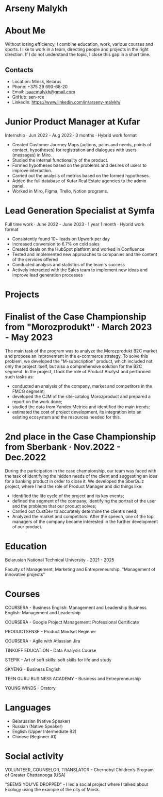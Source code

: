 # Arseny Malykh

# About Me
Without losing efficiency, I combine education, work, various courses and sports. I like to work in a team, directing people and projects in the right direction. If I do not understand the topic, I close this gap in a short time.

## Contacts 
- Location: Minsk, Belarus
- Phone: +375 29 690-68-20
- Email: isaacmalykh@gmail.com
- GitHub: sen-rce
- LinkedIn: https://www.linkedin.com/in/arseny-malykh/

# Junior Product Manager at Kufar 
Internship · Jun 2022 - Aug 2022 · 3 months · Hybrid work format
- Created Customer Journey Maps (actions, pains and needs, points of contact, hypotheses) for registration and dialogues with users (messages) in Miro.
- Studied the internal functionality of the product.
- Formed hypotheses based on the problems and desires of users to improve interaction.
- Carried out the analysis of metrics based on the formed hypotheses.
- Added the full database of Kufar Real Estate agencies to the admin panel.
- Worked in Miro, Figma, Trello, Notion programs.

# Lead Generation Specialist at Symfa 
Full time work · June 2022 - June 2023 · 1 year 1 month · Hybrid work format
- Consistently found 10+ leads on Upwork per day
- Increased conversion to 6.7% on cold sales
- Created deals on the HubSpot platform and worked in Confluence
- Tested and implemented new approaches to companies and the content of the services offered
- Conducted analysis and statistics of the team's success
- Actively interacted with the Sales team to implement new ideas and improve lead generation processes

# Projects
# Finalist of the Case Championship from "Morozprodukt" · March 2023 - May 2023
The main task of the program was to analyze the Morozprodukt B2C market and propose an improvement in the e-commerce strategy. To solve this problem, we developed the "M-subscription" product, which included not only the project itself, but also a comprehensive solution for the B2C segment. In the project, I took the role of Product Analyst and performed such tasks as:
- conducted an analysis of the company, market and competitors in the FMCG segment;
- developed the СJM of the site-catalog Morozproduct and prepared a report on the work done;
- studied the data from Yandex.Metrica and identified the main trends;
- estimated the cost of project development, its integration into an existing ecosystem and the resources needed for this.

# 2nd place in the Case Championship from Sberbank · Nov.2022 - Dec.2022 
During the participation in the case championship, our team was faced with the task of identifying the hidden needs of the client and suggesting an idea for a banking product in order to close it. We developed the SberQuiz project, where I held the role of Product Manager and did things like:
- identified the life cycle of the project and its key events;
- defined the segment of the company, identifying the portrait of the user and the problems that our product solves;
- Carried out CustDev to accurately determine the client's need;
- Analyzed the market and competitors.
After the speech, one of the top managers of the company became interested in the further development of our product.

# Education 

Belarusian National Technical University - 2021 - 2025 

Faculty of Management, Marketing and Entrepreneurship. "Management of innovative projects"

# Courses 

COURSERA - 
Business English: Management and Leadership Business English: Management and Leadership

COURSERA - 
Google Project Management: Professional Certificate

PRODUCTSENSE - 
Product Mindset Beginner

COURSERA -
Agile with Atlassian Jira

TINKOFF EDUCATION -
Data Analysis Course

STEPIK - 
Art of soft skills: soft skills for life and study

SKYENG -
Business English

TEEN GURU BUSINESS ACADEMY -
Business and Entrepreneurship

YOUNG WINDS -
Oratory

# Languages
- Belarussian (Native Speaker)
- Russian (Native Speaker)
- English (Upper Intermediate B2)
- Chinese (Beginner A1)

# Social activity
VOLUNTEER, COUNSELOR, TRANSLATOR - 
Chernobyl Children’s Program of Greater Chattanooga (USA)

"SEEMS YOU'VE DROPPED" - 
I led a social project where I talked about Ecology using the example of the city of Minsk.

